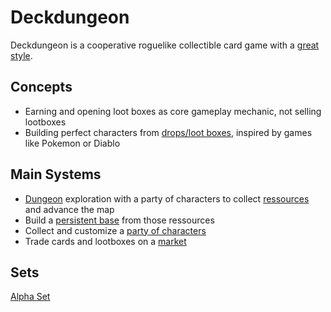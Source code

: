 # Deckdungeon

Deckdungeon is a cooperative roguelike collectible card game with a [great style](Style.md).

## Concepts
- Earning and opening loot boxes as core gameplay mechanic, not selling lootboxes
- Building perfect characters from [drops/loot boxes](Lootboxes.md), inspired by games like Pokemon or Diablo

## Main Systems
- [Dungeon](Dungeons.md) exploration with a party of characters to collect [ressources](Resources.md) and advance the map
- Build a [persistent base](Base.md) from those ressources
- Collect and customize a [party of characters](Characters.md)
- Trade cards and lootboxes on a [market](Market.md)

## Sets
[Alpha Set](./SetAlpha.md)